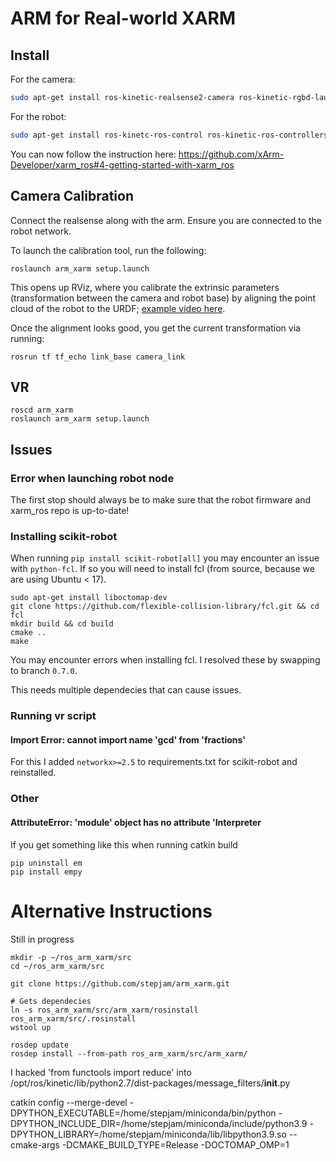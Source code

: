 # ARM for Real-world XARM

## Install

For the camera:
```bash
sudo apt-get install ros-kinetic-realsense2-camera ros-kinetic-rgbd-launch
```

For the robot:
```bash
sudo apt-get install ros-kinetc-ros-control ros-kinetic-ros-controllers ros-kinetic-moveit ros-kinetic-moveit-visual-tools ros-kinetic-jsk-visualization
```

You can now follow the instruction here: https://github.com/xArm-Developer/xarm_ros#4-getting-started-with-xarm_ros


## Camera Calibration

Connect the realsense along with the arm. Ensure you are connected to the robot network.

To launch the calibration tool, run the following: 

```commandline
roslaunch arm_xarm setup.launch
```

This opens up RViz, where you calibrate the extrinsic parameters (transformation between the camera and robot base)
by aligning the point cloud of the robot to the URDF; [example video here](https://drive.google.com/uc?export=view&id=1n1re5P7M6l-biPBxcnP4qtoVkakAAqkA).

Once the alignment looks good, you get the current transformation via running:

```commandline
rosrun tf tf_echo link_base camera_link
```


## VR

```commandline
roscd arm_xarm
roslaunch arm_xarm setup.launch
```


## Issues

### Error when launching robot node

The first stop should always be to make sure that the robot firmware and xarm_ros repo is up-to-date!

### Installing scikit-robot

When running `pip install scikit-robot[all]` you may encounter an issue with `python-fcl`.
If so you will need to install fcl (from source, because we are using Ubuntu < 17).

```commandline
sudo apt-get install liboctomap-dev 
git clone https://github.com/flexible-collision-library/fcl.git && cd fcl
mkdir build && cd build
cmake ..
make
```

You may encounter errors when installing fcl. I resolved these by swapping to branch `0.7.0`.

This needs multiple dependecies that can cause issues.


### Running vr script

#### Import Error: cannot import name 'gcd' from 'fractions'

For this I added `networkx>=2.5` to requirements.txt for scikit-robot and reinstalled.

### Other

#### AttributeError: 'module' object has no attribute 'Interpreter

If you get something like this when running catkin build

```commandline
pip uninstall em
pip install empy
```



# Alternative Instructions

Still in progress

```
mkdir -p ~/ros_arm_xarm/src
cd ~/ros_arm_xarm/src

git clone https://github.com/stepjam/arm_xarm.git

# Gets dependecies 
ln -s ros_arm_xarm/src/arm_xarm/rosinstall ros_arm_xarm/src/.rosinstall
wstool up

rosdep update
rosdep install --from-path ros_arm_xarm/src/arm_xarm/

```

I hacked 'from functools import reduce' into /opt/ros/kinetic/lib/python2.7/dist-packages/message_filters/__init__.py


catkin config --merge-devel -DPYTHON_EXECUTABLE=/home/stepjam/miniconda/bin/python  -DPYTHON_INCLUDE_DIR=/home/stepjam/miniconda/include/python3.9 -DPYTHON_LIBRARY=/home/stepjam/miniconda/lib/libpython3.9.so  --cmake-args -DCMAKE_BUILD_TYPE=Release -DOCTOMAP_OMP=1